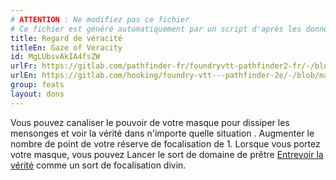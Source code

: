 ```yaml
---
# ATTENTION : Ne modifiez pas ce fichier
# Ce fichier est généré automatiquement par un script d'après les données du module Foundry VTT officiel et de sa traduction
title: Regard de véracité
titleEn: Gaze of Veracity
id: MgLUbsvAkIA4fsZW
urlFr: https://gitlab.com/pathfinder-fr/foundryvtt-pathfinder2-fr/-/blob/master/data/feats/MgLUbsvAkIA4fsZW.htm
urlEn: https://gitlab.com/hooking/foundry-vtt---pathfinder-2e/-/blob/master/packs/data/feats.db/gaze-of-veracity.json
group: feats
layout: dons
---
```

Vous pouvez canaliser le pouvoir de votre masque pour dissiper les mensonges et voir la vérité dans n'importe quelle situation . Augmenter le nombre de point de votre réserve de focalisation de 1. Lorsque vous portez votre masque, vous pouvez Lancer le sort de domaine de prêtre [Entrevoir la vérité](../spells/entrevoir-la-vérité.md) comme un sort de focalisation divin.


